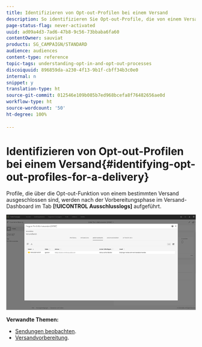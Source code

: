 ```yaml
---
title: Identifizieren von Opt-out-Profilen bei einem Versand
description: So identifizieren Sie Opt-out-Profile, die von einem Versand ausgeschlossen sind.
page-status-flag: never-activated
uuid: ad09a4d3-7ad6-47b8-9c56-73bbaba6fa60
contentOwner: sauviat
products: SG_CAMPAIGN/STANDARD
audience: audiences
content-type: reference
topic-tags: understanding-opt-in-and-opt-out-processes
discoiquuid: 896859da-a230-4f13-9b1f-cbff34b3c0e0
internal: n
snippet: y
translation-type: ht
source-git-commit: 012546e109b085b7ed968bcefa8f76482656ae0d
workflow-type: ht
source-wordcount: '50'
ht-degree: 100%

---
```



# Identifizieren von Opt-out-Profilen bei einem Versand{#identifying-opt-out-profiles-for-a-delivery}

Profile, die über die Opt-out-Funktion von einem bestimmten Versand ausgeschlossen sind, werden nach der Vorbereitungsphase im Versand-Dashboard im Tab **[!UICONTROL Ausschlusslogs]** aufgeführt.

![](assets/exclusion_blocklisting.png)

**Verwandte Themen:**

* [Sendungen beobachten](../../sending/using/monitoring-a-delivery.md#exclusion-logs).
* [Versandvorbereitung](../../sending/using/preparing-the-send.md).

